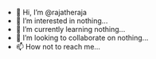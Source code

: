 - 👋 Hi, I’m @rajatheraja
- 👀 I’m interested in nothing...
- 🌱 I’m currently learning nothing...
- 💞️ I’m looking to collaborate on nothing...
- 📫 How not to reach me...

<!---
rajatheraja2k/rajatheraja2k is a ✨ special ✨ repository because its `README.md` (this file) appears on your GitHub profile.
You can click the Preview link to take a look at your changes.
--->
